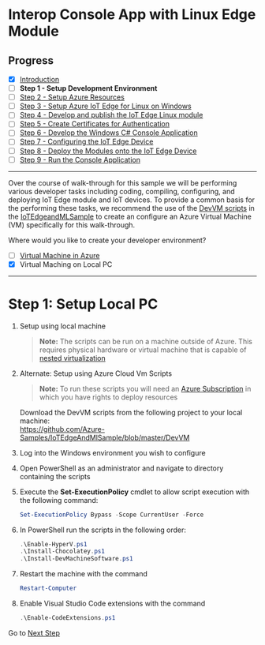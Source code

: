 # Interop Console App with Linux Edge Module
## Progress

- [x] [Introduction](../README.md)  
- [ ] **Step 1 - Setup Development Environment**
- [ ] [Step 2 - Setup Azure Resources](./Setup%20Azure%20Resources.MD)  
- [ ] [Step 3 - Setup Azure IoT Edge for Linux on Windows](./Setup%20Azure%20IoT%20Edge%20for%20Linux%20on%20Windows.MD)
- [ ] [Step 4 - Develop and publish the IoT Edge Linux module](./Develop%20and%20publish%20the%20IoT%20edge%20Linux%20module.MD)  
- [ ] [Step 5 - Create Certificates for Authentication](./Create%20Certificates%20for%20Authentication.MD)  
- [ ] [Step 6 - Develop the Windows C# Console Application](./Develop%20the%20Windows%20C%23%20Console%20Application.MD)  
- [ ] [Step 7 - Configuring the IoT Edge Device](./Configuring%20the%20IoT%20Edge%20Device.MD)  
- [ ] [Step 8 - Deploy the Modules onto the IoT Edge Device](./Deploy%20the%20Modules%20onto%20the%20IoT%20Edge%20Device.MD)  
- [ ] [Step 9 - Run the Console Application](./Run%20the%20Console%20Application.MD)  
---
Over the course of walk-through for this sample we will be performing various developer tasks including coding, compiling, configuring, and deploying IoT Edge module and IoT devices. To provide a common basis for the performing these tasks, we recommend the use of the [DevVM scripts](https://github.com/Azure-Samples/IoTEdgeAndMlSample/blob/master/DevVM) in the [IoTEdgeandMLSample](https://github.com/Azure-Samples/IoTEdgeAndMlSample) to create an configure an Azure Virtual Machine (VM) specifically for this walk-through.

Where would you like to create your developer environment?  

- [ ] [Virtual Machine in Azure](./Setup%20DevVM%20in%20Azure.MD)  
- [x] Virtual Maching on Local PC
    
---
# Step 1: Setup Local PC   


1. Setup using local machine
    >   **Note:**  The scripts can be run on a machine outside of Azure.  This requires physical hardware or virtual machine that is capable of [nested virtualization](https://docs.microsoft.com/en-us/virtualization/hyper-v-on-windows/user-guide/nested-virtualization)
    >   
1. Alternate: Setup using Azure Cloud Vm  Scripts
    > **Note:** To run these scripts you will need an [Azure Subscription](https://azure.microsoft.com/en-us/free/) in which you have rights to deploy resources
   
    Download the DevVM scripts from the following project to your local machine:   
    https://github.com/Azure-Samples/IoTEdgeAndMlSample/blob/master/DevVM  





1. Log into the Windows environment you wish to configure

1. Open PowerShell as an administrator and navigate to directory containing the scripts

1. Execute the **Set-ExecutionPolicy** cmdlet to allow script execution with the following command:
    ```powershell
    Set-ExecutionPolicy Bypass -Scope CurrentUser -Force
    ```

1. In PowerShell run the scripts in the following order:

     ```powershell
    .\Enable-HyperV.ps1
    .\Install-Chocolatey.ps1
    .\Install-DevMachineSoftware.ps1
    ```

1. Restart the machine with the command 
    ```powershell
    Restart-Computer
    ```

1. Enable Visual Studio Code extensions with the command 
    ```powershell
    .\Enable-CodeExtensions.ps1
    ```

Go to [Next Step](./Setup%20Azure%20Resources.MD)  
